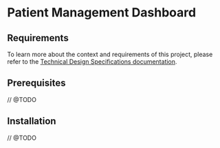 # Patient Management Dashboard

## Requirements

To learn more about the context and requirements of this project, please refer to the [Technical Design Specifications documentation](https://docs.google.com/document/d/1IE_F7Aqj7v0qOfMAmXsGFgpt-a5qNd-eiAmo4Dtq5cM/edit#heading=h.ocw0kn1zzj12).

## Prerequisites

// @TODO

## Installation

// @TODO

